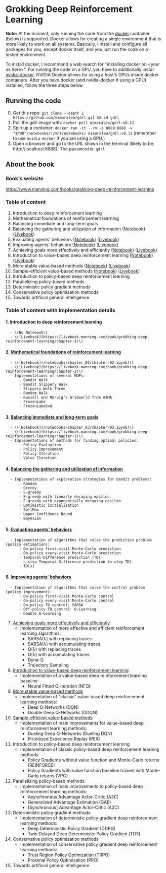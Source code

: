 # Grokking Deep Reinforcement Learning

**Note:** At the moment, only running the code from the [docker](https://github.com/docker/docker-ce) container (below) is supported. Docker allows for creating a single environment that is more likely to work on all systems. Basically, I install and configure all packages for you, except docker itself, and you just run the code on a tested environment. 

To install docker, I recommend a web search for "installing docker on \<your os here>". For running the code on a GPU, you have to additionally install [nvidia-docker](https://github.com/NVIDIA/nvidia-docker). NVIDIA Docker allows for using a host's GPUs inside docker containers. After you have docker (and nvidia-docker if using a GPU) installed, follow the three steps below. 

## Running the code
  0. Get this repo: `git clone --depth 1 https://github.com/mimoralea/gdrl.git && cd gdrl`
  1. Pull the gdrl image with: `docker pull mimoralea/gdrl:v0.12`
  2. Spin up a container: `docker run -it --rm -p 8888:8888 -v "$PWD"/notebooks/:/mnt/notebooks/ mimoralea/gdrl:v0.12` (remember to use `nvidia-docker` if you are using a GPU.)
  3. Open a browser and go to the URL shown in the terminal (likely to be: http://localhost:8888). The password is: `gdrl`

## About the book

### Book's website

https://www.manning.com/books/grokking-deep-reinforcement-learning

### Table of content

  1. Introduction to deep reinforcement learning
  2. Mathematical foundations of reinforcement learning
  3. Balancing immediate and long-term goals
  4. Balancing the gathering and utilization of information \([Notebook](/notebooks/chapter_04/chapter-04.ipynb)\) \([Livebook](https://livebook.manning.com/book/grokking-deep-reinforcement-learning/chapter-4)\)
  5. Evaluating agents' behaviors \([Notebook](/notebooks/chapter_05/chapter-05.ipynb)\) \([Livebook](https://livebook.manning.com/book/grokking-deep-reinforcement-learning/chapter-5)\)
  6. Improving agents' behaviors \([Notebook](/notebooks/chapter_06/chapter-06.ipynb)\) \([Livebook](https://livebook.manning.com/book/grokking-deep-reinforcement-learning/chapter-6)\)
  7. Achieving goals more effectively and efficiently \([Notebook](/notebooks/chapter_07/chapter-07.ipynb)\) \([Livebook](https://livebook.manning.com/book/grokking-deep-reinforcement-learning/chapter-7)\)
  8. Introduction to value-based deep reinforcement learning \([Notebook](/notebooks/chapter_08/chapter-08.ipynb)\) \([Livebook](https://livebook.manning.com/book/grokking-deep-reinforcement-learning/chapter-8)\)
  9. More stable value-based methods \([Notebook](/notebooks/chapter_09/chapter-09.ipynb)\) \([Livebook](https://livebook.manning.com/book/grokking-deep-reinforcement-learning/chapter-9)\)
  10. Sample-efficient value-based methods \([Notebook](/notebooks/chapter_10/chapter-10.ipynb)\) \([Livebook](https://livebook.manning.com/book/grokking-deep-reinforcement-learning/chapter-10)\)
  11. Introduction to policy-based deep reinforcement learning
  12. Parallelizing policy-based methods
  13. Deterministic policy gradient methods
  14. Conservative policy optimization methods
  15. Towards artificial general intelligence

### Table of content with implementation details

####  1. Introduction to deep reinforcement learning
      - \(No Notebook\)
      - \([Livebook](https://livebook.manning.com/book/grokking-deep-reinforcement-learning/chapter-1)\)
####  2. [Mathematical foundations of reinforcement learning](/notebooks/chapter_02/chapter-02.ipynb)
      - \([Notebook](/notebooks/chapter_02/chapter-02.ipynb)\)
      - \([Livebook](https://livebook.manning.com/book/grokking-deep-reinforcement-learning/chapter-2)\)
      - Implementations of several MDPs: 
          - Bandit Walk
          - Bandit Slippery Walk
          - Slippery Walk Three
          - Random Walk
          - Russell and Norvig's Gridworld from AIMA
          - FrozenLake
          - FrozenLake8x8
####  3. [Balancing immediate and long-term goals](/notebooks/chapter_03/chapter-03.ipynb)
      - \([Notebook](/notebooks/chapter_03/chapter-03.ipynb)\) 
      - \([Livebook](https://livebook.manning.com/book/grokking-deep-reinforcement-learning/chapter-3)\)
      - Implementations of methods for finding optimal policies:
          - Policy Evaluation
          - Policy Improvement
          - Policy Iteration
          - Value Iteration
####  4. [Balancing the gathering and utilization of information](/notebooks/chapter_04/chapter-04.ipynb)
      - Implementations of exploration strategies for bandit problems:
          - Random
          - Greedy
          - E-greedy
          - E-greedy with linearly decaying epsilon
          - E-greedy with exponentially decaying epsilon
          - Optimistic initialization
          - SoftMax
          - Upper Confidence Bound
          - Bayesian
####  5. [Evaluating agents' behaviors](/notebooks/chapter_05/chapter-05.ipynb)
      - Implementation of algorithms that solve the prediction problem (policy estimation):
          - On-policy first-visit Monte-Carlo prediction
          - On-policy every-visit Monte-Carlo prediction
          - Temporal-Difference prediction (TD)
          - n-step Temporal-Difference prediction (n-step TD)
          - TD(λ)
####  6. [Improving agents' behaviors](/notebooks/chapter_06/chapter-06.ipynb)
      - Implementation of algorithms that solve the control problem (policy improvement):
          - On-policy first-visit Monte-Carlo control
          - On-policy every-visit Monte-Carlo control
          - On-policy TD control: SARSA
          - Off-policy TD control: Q-Learning
          - Double Q-Learning
  7. [Achieving goals more effectively and efficiently](/notebooks/chapter_07/chapter-07.ipynb)
      - Implementation of more effective and efficient reinforcement learning algorithms:
          - SARSA(λ) with replacing traces
          - SARSA(λ) with accumulating traces
          - Q(λ) with replacing traces
          - Q(λ) with accumulating traces
          - Dyna-Q
          - Trajectory Sampling
  8. [Introduction to value-based deep reinforcement learning](/notebooks/chapter_08/chapter-08.ipynb)
      - Implementation of a value-based deep reinforcement learning baseline:
          - Neural Fitted Q-iteration (NFQ)
  9. [More stable value-based methods](/notebooks/chapter_09/chapter-09.ipynb)
      - Implementation of "classic" value-based deep reinforcement learning methods:
          - Deep Q-Networks (DQN)
          - Double Deep Q-Networks (DDQN)
  10. [Sample-efficient value-based methods](/notebooks/chapter_10/chapter-10.ipynb)
      - Implementation of main improvements for value-based deep reinforcement learning methods:
          - Dueling Deep Q-Networks (Dueling DQN)
          - Prioritized Experience Replay (PER)
  11. Introduction to policy-based deep reinforcement learning
      - Implementation of classic policy-based deep reinforcement learning methods:
          - Policy Gradients without value function and Monte-Carlo returns (REINFORCE)
          - Policy Gradients with value function baseline trained with Monte-Carlo returns (VPG)  
  12. Parallelizing policy-based methods
      - Implementation of main improvements to policy-based deep reinforcement learning methods:
          - Asynchronous Advantage Actor-Critic (A3C)
          - Generalized Advantage Estimation (GAE)
          - \[Synchronous\] Advantage Actor-Critic (A2C)
  13. Deterministic policy gradient methods
      - Implementation of deterministic policy gradient deep reinforcement learning methods:
          - Deep Deterministic Policy Gradient (DDPG)
          - Twin Delayed Deep Deterministic Policy Gradient (TD3)
  14. Conservative policy optimization methods
      - Implementation of conservative policy gradient deep reinforcement learning methods:
          - Trust Region Policy Optimization (TRPO)
          - Proximal Policy Optimization (PPO)
  15. Towards artificial general intelligence
